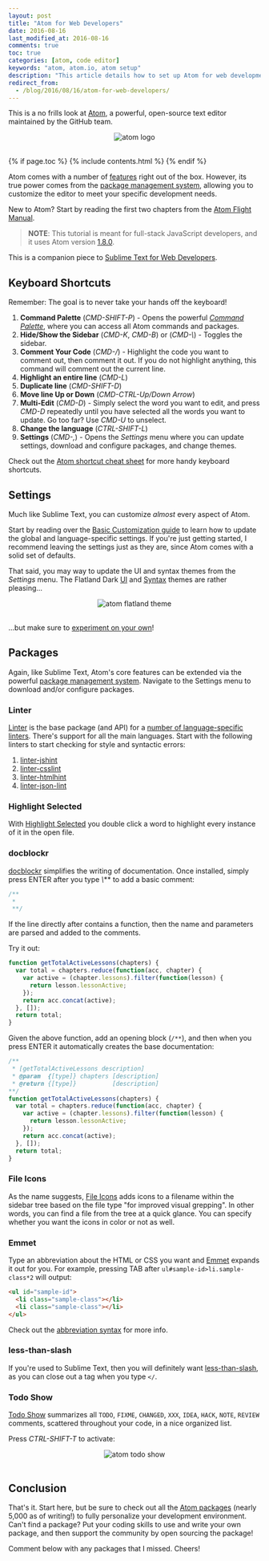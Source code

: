 ```yaml
---
layout: post
title: "Atom for Web Developers"
date: 2016-08-16
last_modified_at: 2016-08-16
comments: true
toc: true
categories: [atom, code editor]
keywords: "atom, atom.io, atom setup"
description: "This article details how to set up Atom for web development."
redirect_from:
  - /blog/2016/08/16/atom-for-web-developers/
---
```


This is a no frills look at [Atom](https://atom.io/), a powerful, open-source text editor maintained by the GitHub team.

<div style="text-align:center;">
  <img src="/assets/img/blog/atom/atom-logo.png" style="max-width: 100%; border:0; box-shadow: none;" alt="atom logo">
</div>

<br>

{% if page.toc %}
{% include contents.html %}
{% endif %}

Atom comes with a number of [features](http://flight-manual.atom.io/using-atom/) right out of the box. However, its true power comes from the [package management system](https://atom.io/packages), allowing you to customize the editor to meet your specific development needs.

New to Atom? Start by reading the first two chapters from the [Atom Flight Manual](http://flight-manual.atom.io/).

> **NOTE**: This tutorial is meant for full-stack JavaScript developers, and it uses Atom version [1.8.0](https://github.com/atom/atom/releases/tag/v1.8.0).

This is a companion piece to [Sublime Text for Web Developers](http://mherman.org/blog/2015/02/05/sublime-text-for-web-developers/#.V5QIBZOAOko).

## Keyboard Shortcuts

Remember: The goal is to never take your hands off the keyboard!

1. **Command Palette** (*CMD-SHIFT-P*) - Opens the powerful *[Command Palette](https://github.com/atom/command-palette)*, where you can access all Atom commands and packages.
1. **Hide/Show the Sidebar** (*CMD-K*, *CMD-B*) or (*CMD-\\*) - Toggles the sidebar.
1. **Comment Your Code** (*CMD-/*) - Highlight the code you want to comment out, then comment it out. If you do not highlight anything, this command will comment out the current line.
1. **Highlight an entire line** (*CMD-L*)
1. **Duplicate line** (*CMD-SHIFT-D*)
1. **Move line Up or Down** (*CMD-CTRL-Up/Down Arrow*)
1. **Multi-Edit** (*CMD-D*) - Simply select the word you want to edit, and press *CMD-D* repeatedly until you have selected all the words you want to update. Go too far? Use *CMD-U* to unselect.
1. **Change the language** (*CTRL-SHIFT-L*)
1. **Settings** (*CMD-,*) - Opens the *Settings* menu where you can update settings, download and configure packages, and change themes.

Check out the [Atom shortcut cheat sheet](https://github.com/mjhea0/atom-keyboard-shortcuts) for more handy keyboard shortcuts.

## Settings

Much like Sublime Text, you can customize *almost* every aspect of Atom.

Start by reading over the [Basic Customization guide](http://flight-manual.atom.io/using-atom/sections/basic-customization/) to learn how to update the global and language-specific settings. If you're just getting started, I recommend leaving the settings just as they are, since Atom comes with a solid set of defaults.

That said, you may way to update the UI and syntax themes from the *Settings* menu. The Flatland Dark [UI](https://atom.io/themes/flatland-dark-ui) and [Syntax](https://atom.io/themes/flatland-dark) themes are rather pleasing...

<div style="text-align:center;">
  <img src="/assets/img/blog/atom/atom-flatland.png" style="max-width: 100%; border:0; box-shadow: none;" alt="atom flatland theme">
</div>

<br>

...but make sure to [experiment on your own](https://atom.io/themes)!

## Packages

Again, like Sublime Text, Atom's core features can be extended via the powerful [package management system](https://atom.io/packages). Navigate to the Settings menu to download and/or configure packages.

### Linter

[Linter](https://atom.io/packages/linter) is the base package (and API) for a [number of language-specific linters](http://atomlinter.github.io/). There's support for all the main languages. Start with the following linters to start checking for style and syntactic errors:

1. [linter-jshint](https://atom.io/packages/linter-jshint)
1. [linter-csslint](https://atom.io/packages/linter-csslint)
1. [linter-htmlhint](https://atom.io/packages/linter-htmlhint)
1. [linter-json-lint](https://atom.io/packages/linter-json-lint)

### Highlight Selected

With [Highlight Selected](https://atom.io/packages/highlight-selected) you double click a word to highlight every instance of it in the open file.

### docblockr

[docblockr](https://atom.io/packages/docblockr) simplifies the writing of documentation. Once installed, simply press ENTER after you type *\\*\** to add a basic comment:

```javascript
/**
 *
 **/
```

If the line directly after contains a function, then the name and parameters are parsed and added to the comments.

Try it out:

```javascript
function getTotalActiveLessons(chapters) {
  var total = chapters.reduce(function(acc, chapter) {
    var active = (chapter.lessons).filter(function(lesson) {
      return lesson.lessonActive;
    });
    return acc.concat(active);
  }, []);
  return total;
}
```

Given the above function, add an opening block (`/**`), and then when you press ENTER it automatically creates the base documentation:

```javascript
/**
 * [getTotalActiveLessons description]
 * @param  {[type]} chapters [description]
 * @return {[type]}          [description]
**/
function getTotalActiveLessons(chapters) {
  var total = chapters.reduce(function(acc, chapter) {
    var active = (chapter.lessons).filter(function(lesson) {
      return lesson.lessonActive;
    });
    return acc.concat(active);
  }, []);
  return total;
}
```

### File Icons

As the name suggests, [File Icons](https://atom.io/packages/file-icons) adds icons to a filename within the sidebar tree based on the file type "for improved visual grepping". In other words, you can find a file from the tree at a quick glance. You can specify whether you want the icons in color or not as well.

### Emmet

Type an abbreviation about the HTML or CSS you want and [Emmet](https://atom.io/packages/emmet) expands it out for you. For example, pressing TAB after `ul#sample-id>li.sample-class*2` will output:

```html
<ul id="sample-id">
  <li class="sample-class"></li>
  <li class="sample-class"></li>
</ul>
```

Check out the [abbreviation syntax](http://docs.emmet.io/abbreviations/syntax/) for more info.

### less-than-slash

If you're used to Sublime Text, then you will definitely want [less-than-slash](https://atom.io/packages/less-than-slash), as you can close out a tag when you type `</`.

### Todo Show

[Todo Show](https://atom.io/packages/todo-show) summarizes all `TODO`, `FIXME`, `CHANGED`, `XXX`, `IDEA`, `HACK`, `NOTE`, `REVIEW` comments, scattered throughout your code, in a nice organized list.

Press *CTRL-SHIFT-T* to activate:

<div style="text-align:center;">
  <img src="/assets/img/blog/atom/atom-todo-show.png" style="max-width: 100%; border:0; box-shadow: none;" alt="atom todo show">
</div>

<br>

## Conclusion

That's it. Start here, but be sure to check out all the [Atom packages](https://atom.io/packages) (nearly 5,000 as of writing!) to fully personalize your development environment. Can't find a package? Put your coding skills to use and write your own package, and then support the community by open sourcing the package!

Comment below with any packages that I missed. Cheers!
